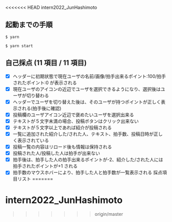 <<<<<<< HEAD
intern2022_JunHashimoto

## 起動までの手順

```
$ yarn

$ yarn start
```

## 自己採点 (11 項目 / 11 項目)

- [x] ヘッダーに初期状態で現在ユーザの名前/画像/拍手出来るポイント:100/拍手されたポイント:0 が表示される
- [x] 現在ユーザのアイコンの近辺でユーザを選択できるようになり、選択後はユーザが切り替わる
- [x] ヘッダーでユーザを切り替えた後は、そのユーザが持つポイントが正しく表示される(拍手後に確認)
- [x] 投稿欄のユーザアイコン近辺で褒めたいユーザを選択出来る
- [x] テキストが５文字未満の場合、投稿ボタンはクリック出来ない
- [x] テキストが５文字以上であれば紹介が投稿される
- [x] 一覧に追加された紹介した/された人、テキスト、拍手数、投稿日時が正しく表示されている
- [x] 投稿一覧の内容はリロード後も情報は保持される
- [x] 投稿された人/投稿した人は拍手が出来ない
- [x] 拍手後は、拍手した人の拍手出来るポイントが-2、紹介した/された人には拍手されたポイントが+1 される
- [x] 拍手数のマウスホバーにより、拍手した人と拍手数が一覧表示される 採点項目リスト
=======
# intern2022_JunHashimoto
>>>>>>> origin/master
